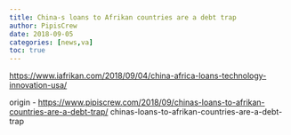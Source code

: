 ```yaml
---
title: China-s loans to Afrikan countries are a debt trap
author: PipisCrew
date: 2018-09-05
categories: [news,va]
toc: true
---
```


https://www.iafrikan.com/2018/09/04/china-africa-loans-technology-innovation-usa/

origin - https://www.pipiscrew.com/2018/09/chinas-loans-to-afrikan-countries-are-a-debt-trap/ chinas-loans-to-afrikan-countries-are-a-debt-trap